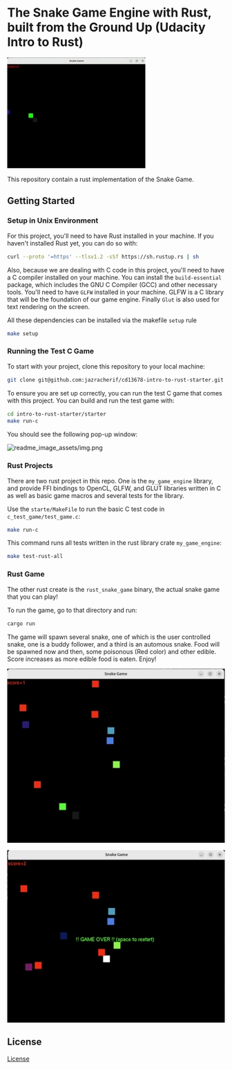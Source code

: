 # The Snake Game Engine with Rust, built from the Ground Up (Udacity Intro to Rust)

<img src="./readme_image_assets/game.gif"/>

This repository contain a rust implementation of the Snake Game. 

## Getting Started

### Setup in Unix Environment

For this project, you'll need to have Rust installed in your machine. If you haven't installed Rust yet, you can do so with:

```bash
curl --proto '=https' --tlsv1.2 -sSf https://sh.rustup.rs | sh
```

Also, because we are dealing with C code in this project, you'll need to have a C compiler installed on your machine. You can install the `build-essential` package, which includes the GNU C Compiler (GCC) and other necessary tools. You'll need to have `GLFW` installed in your machine. GLFW is a C library that will be the foundation of our game engine. Finally `Glut` is also used for text rendering on the screen. 

All these dependencies can be installed via the makefile `setup` rule

```bash
make setup
```

### Running the Test C Game

To start with your project, clone this repository to your local machine:

```bash
git clone git@github.com:jazracherif/cd13678-intro-to-rust-starter.git
```

To ensure you are set up correctly, you can run the test C game that comes with this project. You can build and run the test game with:

```bash
cd intro-to-rust-starter/starter
make run-c
```

You should see the following pop-up window:

![readme_image_assets/img.png](readme_image_assets/img.png)

### Rust Projects

There are two rust project in this repo. One is the `my_game_engine` library, and provide FFI bindings to OpenCL, GLFW, and GLUT libraries written in C as well as basic game macros and several tests for the library.

Use the `starte/MakeFile` to run the basic C test code in `c_test_game/test_game.c`:

```bash
make run-c
```

This command runs all tests written in the rust library crate `my_game_engine`:

```bash
make test-rust-all
```

### Rust Game

The other rust create is the `rust_snake_game` binary, the actual snake game that you can play!

To run the game, go to that directory and run:

```rust 
cargo run
```

The game will spawn several snake, one of which is the user controlled snake, one is a buddy follower, and a third is an automous snake. Food will be spawned now and then, some poisonous (Red color) and other edible. Score increases as more edible food is eaten. Enjoy!


![readme_image_assets/snake_game.jpg](readme_image_assets/snake_game.jpg)

![readme_image_assets/snake_game2.jpg](readme_image_assets/snake_game2.png)


## License

[License](LICENSE.txt)
